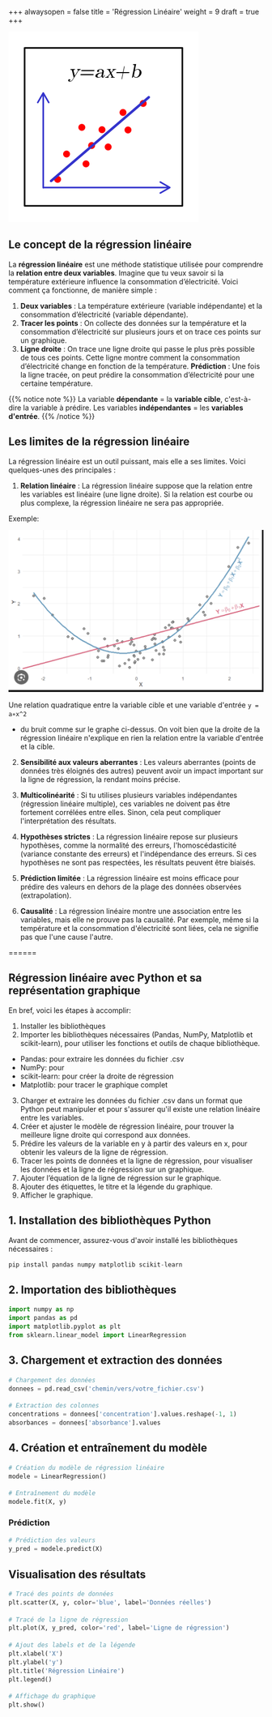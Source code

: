 +++
alwaysopen = false
title = 'Régression Linéaire'
weight = 9
draft = true
+++

![](./regLineaire.png?width=25vw)


## Le concept de la régression linéaire

La **régression linéaire** est une méthode statistique utilisée pour comprendre la **relation entre deux variables**. 
Imagine que tu veux savoir si la température extérieure influence la consommation d’électricité. Voici comment ça fonctionne, de manière simple :

1. **Deux variables** : La température extérieure (variable indépendante) et la consommation d’électricité (variable dépendante).
2. **Tracer les points** : On collecte des données sur la température et la consommation d’électricité sur plusieurs jours et on trace ces points sur un graphique.
3. **Ligne droite** : On trace une ligne droite qui passe le plus près possible de tous ces points. Cette ligne montre comment la consommation d’électricité change en fonction de la température.
**Prédiction** : Une fois la ligne tracée, on peut prédire la consommation d’électricité pour une certaine température.

{{% notice note %}}
La variable **dépendante** = la **variable cible**, c'est-à-dire la variable à prédire.
Les variables **indépendantes** = les **variables d'entrée**. 
{{% /notice %}}

## Les limites de la régression linéaire

La régression linéaire est un outil puissant, mais elle a ses limites. Voici quelques-unes des principales :

1. **Relation linéaire** : La régression linéaire suppose que la relation entre les variables est linéaire (une ligne droite). Si la relation est courbe ou plus complexe, la régression linéaire ne sera pas appropriée.

Exemple:

![courbe quadratique](courbe.png)

Une relation quadratique entre la variable cible et une variable d'entrée `y = a∗x^2`
 + du bruit comme sur le graphe ci-dessus. On voit bien que la droite de la régression linéaire n'explique en rien la relation entre la variable d'entrée et la cible.

2. **Sensibilité aux valeurs aberrantes** : Les valeurs aberrantes (points de données très éloignés des autres) peuvent avoir un impact important sur la ligne de régression, la rendant moins précise.

3. **Multicolinéarité** : Si tu utilises plusieurs variables indépendantes (régression linéaire multiple), ces variables ne doivent pas être fortement corrélées entre elles. Sinon, cela peut compliquer l'interprétation des résultats.

4. **Hypothèses strictes** : La régression linéaire repose sur plusieurs hypothèses, comme la normalité des erreurs, l'homoscédasticité (variance constante des erreurs) et l'indépendance des erreurs. Si ces hypothèses ne sont pas respectées, les résultats peuvent être biaisés.

5. **Prédiction limitée** : La régression linéaire est moins efficace pour prédire des valeurs en dehors de la plage des données observées (extrapolation).

6. **Causalité** : La régression linéaire montre une association entre les variables, mais elle ne prouve pas la causalité. Par exemple, même si la température et la consommation d'électricité sont liées, cela ne signifie pas que l'une cause l'autre.

======

## Régression linéaire avec Python et sa représentation graphique

En bref, voici les étapes à accomplir:

1. Installer les bibliothèques
2. Importer les bibliothèques nécessaires (Pandas, NumPy, Matplotlib et scikit-learn), pour utiliser les fonctions et outils de chaque bibliothèque.
 - Pandas: pour extraire les données du fichier .csv
 - NumPy: pour
 - scikit-learn: pour créer la droite de régression
 - Matplotlib: pour tracer le graphique complet
3. Charger et extraire les données du fichier .csv dans un format que Python peut manipuler et pour s'assurer qu'il existe une relation linéaire entre les variables. 
4. Créer et ajuster le modèle de régression linéaire, pour trouver la meilleure ligne droite qui correspond aux données.
5. Prédire les valeurs de la variable en y à partir des valeurs en x, pour obtenir les valeurs de la ligne de régression.
6. Tracer les points de données et la ligne de régression, pour visualiser les données et la ligne de régression sur un graphique.
7. Ajouter l’équation de la ligne de régression sur le graphique.
8. Ajouter des étiquettes, le titre et la légende du graphique.
9. Afficher le graphique.

## 1. Installation des bibliothèques Python

Avant de commencer, assurez-vous d'avoir installé les bibliothèques nécessaires :
```python
pip install pandas numpy matplotlib scikit-learn
```

## 2. Importation des bibliothèques

```python
import numpy as np
import pandas as pd
import matplotlib.pyplot as plt
from sklearn.linear_model import LinearRegression
```

## 3. Chargement et extraction des données

```python
# Chargement des données
donnees = pd.read_csv('chemin/vers/votre_fichier.csv')

# Extraction des colonnes
concentrations = donnees['concentration'].values.reshape(-1, 1)
absorbances = donnees['absorbance'].values
```

## 4. Création et entraînement du modèle

```python
# Création du modèle de régression linéaire
modele = LinearRegression()

# Entraînement du modèle
modele.fit(X, y)
```

### Prédiction

```python
# Prédiction des valeurs
y_pred = modele.predict(X)
```

## Visualisation des résultats

```python
# Tracé des points de données
plt.scatter(X, y, color='blue', label='Données réelles')

# Tracé de la ligne de régression
plt.plot(X, y_pred, color='red', label='Ligne de régression')

# Ajout des labels et de la légende
plt.xlabel('X')
plt.ylabel('y')
plt.title('Régression Linéaire')
plt.legend()

# Affichage du graphique
plt.show()
```
